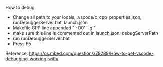 
How to debug
*  Change all path to your locals, .vscode/c_cpp_properties.json, runDebuggerServer.bat, launch.json
* Makefile CPP line appended "'-O0' '-g'"
* make sure this line is commented out in launch.json: debugServerPath
* run runDebuggerServer.bat
* Press F5

Reference:
https://os.mbed.com/questions/79289/How-to-get-vscode-debugging-working-with/